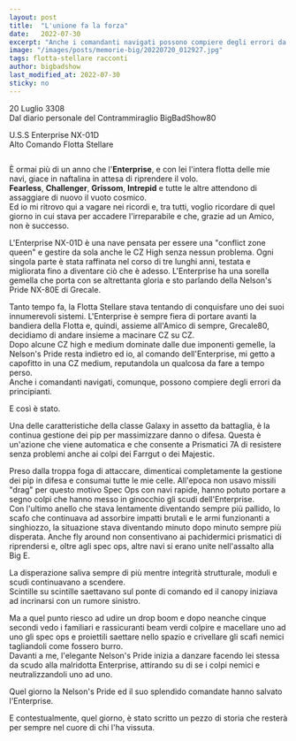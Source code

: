 ```yaml
---
layout: post
title:  "L'unione fa la forza"
date:   2022-07-30
excerpt: "Anche i comandanti navigati possono compiere degli errori da principianti. A voi il racconto di quella volta in cui un nostro CMDR se la vide brutta"
image: "/images/posts/memorie-big/20220720_012927.jpg"
tags: flotta-stellare racconti
author: bigbadshow
last_modified_at: 2022-07-30
sticky: no
---
```

<div class="box alt">
<p>20 Luglio 3308<br>
Dal diario personale del Contrammiraglio BigBadShow80</p>

<p>U.S.S Enterprise NX-01D<br>
Alto Comando Flotta Stellare</p>
</div>
<span class="image fit"><img src="/images/Elite-Division-png.png" alt=""></span>

È ormai più di un anno che l'**Enterprise**, e con lei l'intera flotta delle mie navi, giace in naftalina in attesa di riprendere il volo.<br>
**Fearless**, **Challenger**, **Grissom**, **Intrepid** e tutte le altre attendono di assaggiare di nuovo il vuoto cosmico.<br>
Ed io mi ritrovo qui a vagare nei ricordi e, tra tutti, voglio ricordare di quel giorno in cui stava per accadere l'irreparabile e che, grazie ad un Amico, non è successo.

L'Enterprise NX-01D è una nave pensata per essere una "conflict zone queen" e gestire da sola anche le CZ High senza nessun problema. Ogni singola parte è stata raffinata nel corso di tre lunghi anni, testata e migliorata fino a diventare ciò che è adesso. L'Enterprise ha una sorella gemella che porta con se altrettanta gloria e sto parlando della Nelson's Pride NX-80E di Grecale.

Tanto tempo fa, la Flotta Stellare stava tentando di conquisfare uno dei suoi innumerevoli sistemi. L'Enterprise è sempre fiera di portare avanti la bandiera della Flotta e, quindi, assieme all'Amico di sempre, Grecale80, decidiamo di andare insieme a macinare CZ su CZ.<br>
Dopo alcune CZ high e medium dominate dalle due imponenti gemelle, la Nelson's Pride resta indietro ed io, al comando dell'Enterprise, mi getto a capofitto in una CZ medium, reputandola un qualcosa da fare a tempo perso.<br>
Anche i comandanti navigati, comunque, possono compiere degli errori da principianti.

E così è stato. 

Una delle caratteristiche della classe Galaxy in assetto da battaglia, è la continua gestione dei pip per massimizzare danno o difesa. Questa è un'azione che viene automatica e che consente a Prismatici 7A di resistere senza problemi anche ai colpi dei Farrgut o dei Majestic.

Preso dalla troppa foga di attaccare, dimenticai completamente la gestione dei pip in difesa e consumai tutte le mie celle. All'epoca non usavo missili "drag" per questo motivo Spec Ops con navi rapide, hanno potuto portare a segno colpi che hanno messo in ginocchio gli scudi dell'Enterprise.<br>
Con l'ultimo anello che stava lentamente diventando sempre più pallido, lo scafo che continuava ad assorbire impatti brutali e le armi funzionanti a singhiozzo, la situazione stava diventando minuto dopo minuto sempre più disperata. Anche fly around non consentivano ai pachidermici prismatici di riprendersi e, oltre agli spec ops, altre navi si erano unite nell'assalto alla Big E.

La disperazione saliva sempre di più mentre integrità strutturale, moduli e scudi continuavano a scendere.<br>
Scintille su scintille saettavano sul ponte di comando ed il canopy iniziava ad incrinarsi con un rumore sinistro.

Ma a quel punto riesco ad udire un drop boom e dopo neanche cinque secondi vedo i familiari e rassicuranti beam verdi colpire e macellare uno ad uno gli spec ops e proiettili saettare nello spazio e crivellare gli scafi nemici tagliandoli come fossero burro.<br>
Davanti a me, l'elegante Nelson's Pride inizia a danzare facendo lei stessa da scudo alla malridotta Enterprise, attirando su di se i colpi nemici e neutralizzandoli uno ad uno.

Quel giorno la Nelson's Pride ed il suo splendido comandate hanno salvato l'Enterprise.

E contestualmente, quel giorno, è stato scritto un pezzo di storia che resterà per sempre nel cuore di chi l'ha vissuta.